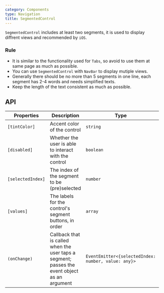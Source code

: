 ```yaml
---
category: Components
type: Navigation
title: SegmentedControl
---
```


`SegmentedControl` includes at least two segments, it is used to display diffrent views and recommended by `iOS`.

### Rule
- It is similar to the functionality used for `Tabs`, so avoid to use them at same page as much as possible.
- You can use `SegmentedControl` with `NavBar` to display mutiple views.
- Generally there should be no more than 5 segments in one line, each segment has 2-4 words and needs simplified texts.
- Keep the length of the text consistent as much as possible.

## API

| Properties | Description | Type | Default |
|-----------|------------|------|--------|
| `[tintColor]` | Accent color of the control | `string` | `'#2DB7F5'` |
| `[disabled]` | Whether the user is able to interact with the control | `boolean` | `false` |
| `[selectedIndex]` | The index of the segment to be (pre)selected | `number` | `0` |
| `[values]` | The labels for the control's segment buttons, in order | `array` | `[]` |
| `(onChange)` | Callback that is called when the user taps a segment; passes the event object as an argument | `EventEmitter<{selectedIndex: number, value: any}>` | - |
